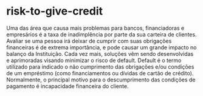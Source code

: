 # risk-to-give-credit
Uma das área que causa mais problemas para bancos, financiadoras e empresários é a taxa de inadimplência por parte da sua carteira de clientes.  Avaliar se uma pessoa irá deixar de cumprir com suas obrigações financeiras é de extrema importância, e pode causar um grande impacto no balanço da Instituição. Cada vez mais, soluções vêm sendo desenvolvidas e aprimoradas visando minimizar o risco de default.  Default é o termo utilizado para indicado o não cumprimento das obrigações e/ou condições de um empréstimo (como financiamentos ou dívidas de cartão de crédito). Normalmente, o principal motivo para o descumprimento das condições de pagamento é incapacidade financeira do cliente.
